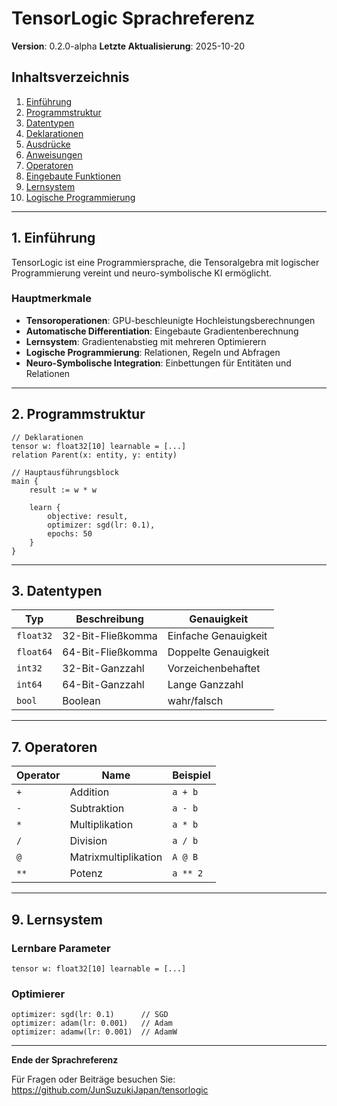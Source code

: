 # TensorLogic Sprachreferenz

**Version**: 0.2.0-alpha
**Letzte Aktualisierung**: 2025-10-20

## Inhaltsverzeichnis

1. [Einführung](#einführung)
2. [Programmstruktur](#programmstruktur)
3. [Datentypen](#datentypen)
4. [Deklarationen](#deklarationen)
5. [Ausdrücke](#ausdrücke)
6. [Anweisungen](#anweisungen)
7. [Operatoren](#operatoren)
8. [Eingebaute Funktionen](#eingebaute-funktionen)
9. [Lernsystem](#lernsystem)
10. [Logische Programmierung](#logische-programmierung)

---

## 1. Einführung

TensorLogic ist eine Programmiersprache, die Tensoralgebra mit logischer Programmierung vereint und neuro-symbolische KI ermöglicht.

### Hauptmerkmale

- **Tensoroperationen**: GPU-beschleunigte Hochleistungsberechnungen
- **Automatische Differentiation**: Eingebaute Gradientenberechnung
- **Lernsystem**: Gradientenabstieg mit mehreren Optimierern
- **Logische Programmierung**: Relationen, Regeln und Abfragen
- **Neuro-Symbolische Integration**: Einbettungen für Entitäten und Relationen

---

## 2. Programmstruktur

```tensorlogic
// Deklarationen
tensor w: float32[10] learnable = [...]
relation Parent(x: entity, y: entity)

// Hauptausführungsblock
main {
    result := w * w

    learn {
        objective: result,
        optimizer: sgd(lr: 0.1),
        epochs: 50
    }
}
```

---

## 3. Datentypen

| Typ | Beschreibung | Genauigkeit |
|------|-------------|-----------|
| `float32` | 32-Bit-Fließkomma | Einfache Genauigkeit |
| `float64` | 64-Bit-Fließkomma | Doppelte Genauigkeit |
| `int32` | 32-Bit-Ganzzahl | Vorzeichenbehaftet |
| `int64` | 64-Bit-Ganzzahl | Lange Ganzzahl |
| `bool` | Boolean | wahr/falsch |

---

## 7. Operatoren

| Operator | Name | Beispiel |
|----------|------|---------|
| `+` | Addition | `a + b` |
| `-` | Subtraktion | `a - b` |
| `*` | Multiplikation | `a * b` |
| `/` | Division | `a / b` |
| `@` | Matrixmultiplikation | `A @ B` |
| `**` | Potenz | `a ** 2` |

---

## 9. Lernsystem

### Lernbare Parameter

```tensorlogic
tensor w: float32[10] learnable = [...]
```

### Optimierer

```tensorlogic
optimizer: sgd(lr: 0.1)      // SGD
optimizer: adam(lr: 0.001)   // Adam
optimizer: adamw(lr: 0.001)  // AdamW
```

---

**Ende der Sprachreferenz**

Für Fragen oder Beiträge besuchen Sie: https://github.com/JunSuzukiJapan/tensorlogic
